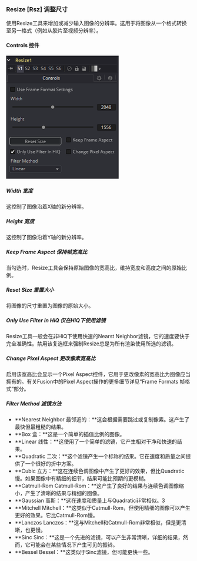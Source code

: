 ### Resize [Rsz] 调整尺寸

使用Resize工具来增加或减少输入图像的分辨率。这用于将图像从一个格式转换至另一格式（例如从胶片至视频分辨率）。

#### Controls 控件

![Rsz_Controls](images/Rsz_Controls.png)

##### Width 宽度

这控制了图像沿着X轴的新分辨率。

##### Height 宽度

这控制了图像沿着Y轴的新分辨率。

##### Keep Frame Aspect 保持帧宽高比

当勾选时，Resize工具会保持原始图像的宽高比，维持宽度和高度之间的原始比例。

##### Reset Size 重置大小

将图像的尺寸重置为图像的原始大小。

##### Only Use Filter in HiQ 仅在HiQ下使用滤镜

Resize工具一般会在非HiQ下使用快速的Nearst Neighbor滤镜，它的速度要快于完全准确性。禁用该复选框来强制Resize总是为所有渲染使用所选的滤镜。

##### Change Pixel Aspect 更改像素宽高比

启用该宽高比会显示一个Pixel Aspect控件，它用于更改像素的宽高比为图像应当拥有的。有关Fusion中的Pixel Aspect操作的更多细节详见“Frame Formats 帧格式”部分。

##### Filter Method 滤镜方法

- **Nearest Neighbor 最邻近的：**这会根据需要跳过或复制像素。这产生了最快但最粗糙的结果。
- **Box 盒：**这是一个简单的插值比例的图像。
- **Linear 线性：**这使用了一个简单的滤镜，它产生相对干净和快速的结果。
- **Quadratic 二次：**这个滤镜产生一个标称的结果。它在速度和质量之间提供了一个很好的折中方案。
- **Cubic 立方：**这在连续色调图像中产生了更好的效果，但比Quadratic慢。如果图像中有精细的细节，结果可能比预期的更模糊。
- **Catmull-Rom Catmull-Rom：**这产生了良好的结果与连续色调图像缩小，产生了清晰的结果与精细的图像。
- **Gaussian 高斯：**这在速度和质量上与Quadratic非常相似。3
- **Mitchell Mitchell：**这类似于Catmull-Rom，但使用精细的图像可以产生更好的效果。它比Catmull-Rom慢。
- **Lanczos Lanczos：**这与Mitchell和Catmull-Rom非常相似，但是更清晰，也更慢。
- **Sinc Sinc：**这是一个先进的滤镜，可以产生非常清晰，详细的结果，然而，它可能会在某些情况下产生可见的振铃。
- **Bessel Bessel：**这类似于Sinc滤镜，但可能更快一些。

